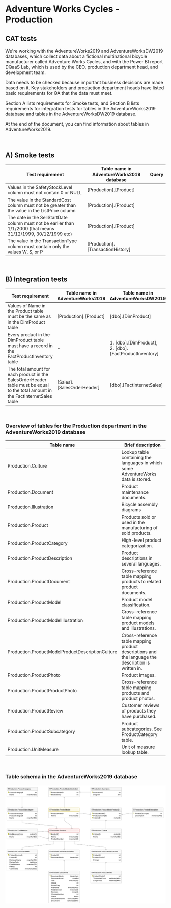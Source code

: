 # Adventure Works Cycles - Production

## CAT tests

We're working with the AdventureWorks2019 and AdventureWorksDW2019 databases, which collect data about a fictional multinational bicycle manufacturer called Adventure Works Cycles, and with the Power BI report DQaaS Lab, which is used by the CEO, production department head, and development team.

Data needs to be checked because important business decisions are made based on it. Key stakeholders and production department heads have listed basic requirements for QA that the data must meet.

Section A lists requirements for Smoke tests, and Section B lists requirements for integration tests for tables in the AdventureWorks2019 database and tables in the AdventureWorksDW2019 database.

At the end of the document, you can find information about tables in AdventureWorks2019.

<br>

## A)  Smoke tests

| Test requirement | Table name in AdventureWorks2019 database | Query |
| --- | --- | --- |
| Values in the SafetyStockLevel column must not contain 0 or NULL | [Production].[Product] | |
| The value in the StandardCost column must not be greater than the value in the ListPrice column | [Production].[Product] | |
| The date in the SellStartDate column must not be earlier than 1/1/2000 (that means 31/12/1999, 30/12/1999 etc) |[Production].[Product]| |
| The value in the TransactionType column must contain only the values W, S, or P |[Production].[TransactionHistory] | |

<br>

## B)  Integration tests

| Test requirement | Table name in AdventureWorks2019 | Table name in AdventureWorksDW2019 | Query AdventureWorks2019 | Query AdventureWorksDW2019 |
| --- | --- | --- | --- | --- |
| Values of Name in the Product table must be the same as in the DimProduct table | [Production].[Product] | [dbo].[DimProduct] |  |  |
| Every product in the DimProduct table must have a record in the FactProductInventory table | - | 1. [dbo].[DimProduct], <br> 2. [dbo].[FactProductInventory] | - |  |
| The total amount for each product in the SalesOrderHeader table must be equal to the total amount in the FactInternetSales table | [Sales].[SalesOrderHeader] | [dbo].[FactInternetSales] | | |

<br>

### Overview of tables for the Production department in the AdventureWorks2019 database

  |Table name | Brief description |
  |---|---|
  |Production.Culture                                 |Lookup table containing the languages in which some AdventureWorks data is stored.
  |Production.Document                                |Product maintenance documents.
  |Production.Illustration                            |Bicycle assembly diagrams
  |Production.Product                                 |Products sold or used in the manufacturing of sold products.
  |Production.ProductCategory                         |High-level product categorization.
  |Production.ProductDescription                      |Product descriptions in several languages.
  |Production.ProductDocument                         |Cross-reference table mapping products to related product documents.
  |Production.ProductModel                            |Product model classification.
  |Production.ProductModelIllustration                |Cross-reference table mapping product models and illustrations.
  |Production.ProductModelProductDescriptionCulture   |Cross-reference table mapping product descriptions and the language the description is written in.
  |Production.ProductPhoto                            |Product images.
  |Production.ProductProductPhoto                     |Cross-reference table mapping products and product photos.
  |Production.ProductReview                           |Customer reviews of products they have purchased.
  |Production.ProductSubcategory                      |Product subcategories. See ProductCategory table.
  |Production.UnitMeasure                             |Unit of measure lookup table.

<br>

### Table schema in the AdventureWorks2019 database

![Schema Production tabulek](Images/media/SchemaTabulek.png)
